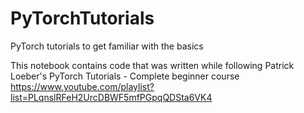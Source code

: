 # PyTorchTutorials
PyTorch tutorials to get familiar with the basics

This notebook contains code that was written while following Patrick Loeber's PyTorch Tutorials - Complete beginner course
https://www.youtube.com/playlist?list=PLqnslRFeH2UrcDBWF5mfPGpqQDSta6VK4
